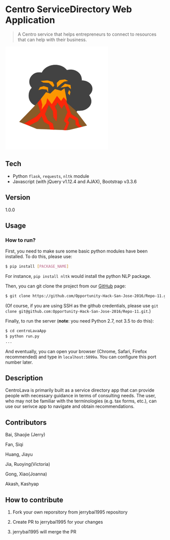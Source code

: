 # Centro ServiceDirectory Web Application

> A Centro service that helps entrepreneurs to connect to resources that can help with their business.

![Image of Lava](lava.ico)

## Tech

  - Python `flask`, `requests`, `nltk` module
  - Javascript (with jQuery v1.12.4 and AJAX), Bootstrap v3.3.6

## Version
1.0.0

## Usage

### How to run?

First, you need to make sure some basic python modules have been installed. To do this, please use:

```sh
$ pip install [PACKAGE_NAME]
```

For instance, `pip install nltk` would install the python NLP package.

Then, you can git clone the project from our [GitHub](https://github.com/Opportunity-Hack-San-Jose-2016/Repo-11) page:

```sh
$ git clone https://github.com/Opportunity-Hack-San-Jose-2016/Repo-11.git
```
(Of course, if you are using SSH as the github credentials, please use `git clone git@github.com:Opportunity-Hack-San-Jose-2016/Repo-11.git`.)

Finally, to run the server (**note**: you need Python 2.7, not 3.5 to do this):

```sh
$ cd centroLavaApp
$ python run.py
...
```

And eventually, you can open your browser (Chrome, Safari, Firefox recommended) and type in `localhost:5099a`. You can configure this port number later.

## Description

CentroLava is primarily built as a service directory app that can provide people with necessary guidance in terms of consulting needs. The user, who may not be familiar with the terminologies (e.g. tax forms, etc.), can use our serivce app to navigate and obtain recommendations. 


## Contributors
Bai, Shaojie (Jerry)

Fan, Siqi

Huang, Jiayu

Jia, Ruoying(Victoria)

Gong, Xiao(Joanna)

Akash, Kashyap

## How to contribute

1. Fork your own reporsitory from jerrybai1995 repository

2. Create PR to jerrybai1995 for your changes

3. jerrybai1995 will merge the PR
